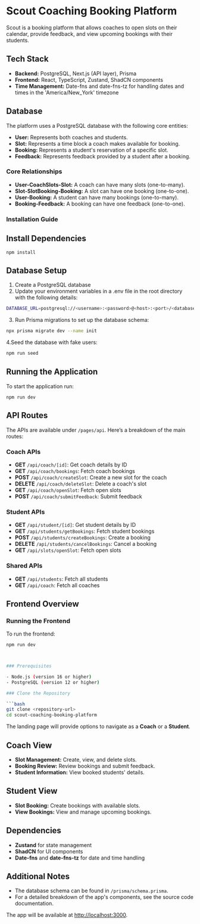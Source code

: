 # Scout Coaching Booking Platform

Scout is a booking platform that allows coaches to open slots on their calendar, provide feedback, and view upcoming bookings with their students.

## Tech Stack

- **Backend:** PostgreSQL, Next.js (API layer), Prisma
- **Frontend:** React, TypeScript, Zustand, ShadCN components
- **Time Management:** Date-fns and date-fns-tz for handling dates and times in the 'America/New_York' timezone

## Database

The platform uses a PostgreSQL database with the following core entities:

- **User:** Represents both coaches and students.
- **Slot:** Represents a time block a coach makes available for booking.
- **Booking:** Represents a student's reservation of a specific slot.
- **Feedback:** Represents feedback provided by a student after a booking.

### Core Relationships

- **User-CoachSlots-Slot:** A coach can have many slots (one-to-many).
- **Slot-SlotBooking-Booking:** A slot can have one booking (one-to-one).
- **User-Booking:** A student can have many bookings (one-to-many).
- **Booking-Feedback:** A booking can have one feedback (one-to-one).

### Installation Guide

## Install Dependencies

```
npm install
```

## Database Setup

1. Create a PostgreSQL database
2. Update your environment variables in a .env file in the root directory with the following details:

```bash
DATABASE_URL=postgresql://<username>:<password>@<host>:<port>/<database_name>
```

3. Run Prisma migrations to set up the database schema:

```bash
npx prisma migrate dev --name init
```

4.Seed the database with fake users:

```bash
npm run seed
```

## Running the Application

To start the application run:

```
npm run dev
```

## API Routes

The APIs are available under `/pages/api`. Here’s a breakdown of the main routes:

### Coach APIs
- **GET** `/api/coach/[id]`: Get coach details by ID
- **GET** `/api/coach/bookings`: Fetch coach bookings
- **POST** `/api/coach/createSlot`: Create a new slot for the coach
- **DELETE** `/api/coach/deleteSlot`: Delete a coach's slot
- **GET** `/api/coach/openSlot`: Fetch open slots
- **POST** `/api/coach/submitFeedback`: Submit feedback

### Student APIs
- **GET** `/api/student/[id]`: Get student details by ID
- **GET** `/api/students/getBookings`: Fetch student bookings
- **POST** `/api/students/createBookings`: Create a booking
- **DELETE** `/api/students/cancelBookings`: Cancel a booking
- **GET** `/api/slots/openSlot`: Fetch open slots

### Shared APIs
- **GET** `/api/students`: Fetch all students
- **GET** `/api/coach`: Fetch all coaches

## Frontend Overview

### Running the Frontend
To run the frontend:
```bash
npm run dev



### Prerequisites

- Node.js (version 16 or higher)
- PostgreSQL (version 12 or higher)

### Clone the Repository

```bash
git clone <repository-url>
cd scout-coaching-booking-platform
````

The landing page will provide options to navigate as a **Coach** or a **Student**.

## Coach View
- **Slot Management:** Create, view, and delete slots.
- **Booking Review:** Review bookings and submit feedback.
- **Student Information:** View booked students' details.

## Student View
- **Slot Booking:** Create bookings with available slots.
- **View Bookings:** View and manage upcoming bookings.

## Dependencies
- **Zustand** for state management
- **ShadCN** for UI components
- **Date-fns** and **date-fns-tz** for date and time handling

## Additional Notes
- The database schema can be found in `/prisma/schema.prisma`.
- For a detailed breakdown of the app's components, see the source code documentation.

The app will be available at [http://localhost:3000](http://localhost:3000).
